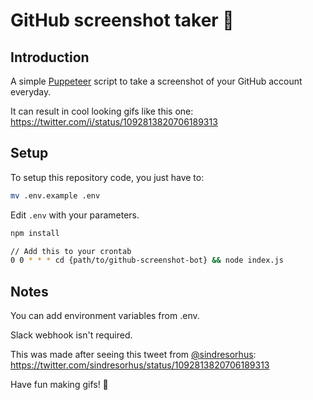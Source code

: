 # GitHub screenshot taker 🤳

## Introduction

A simple [Puppeteer](https://github.com/GoogleChrome/puppeteer) script to take a screenshot of your GitHub account everyday.

It can result in cool looking gifs like this one:
https://twitter.com/i/status/1092813820706189313

## Setup

To setup this repository code, you just have to:

```bash
mv .env.example .env
```

Edit `.env` with your parameters.

```bash
npm install
```

```bash
// Add this to your crontab
0 0 * * * cd {path/to/github-screenshot-bot} && node index.js
```

## Notes

You can add environment variables from .env.

Slack webhook isn't required.

This was made after seeing this tweet from [@sindresorhus](https://twitter.com/sindresorhus):
https://twitter.com/sindresorhus/status/1092813820706189313

Have fun making gifs! 🥰
